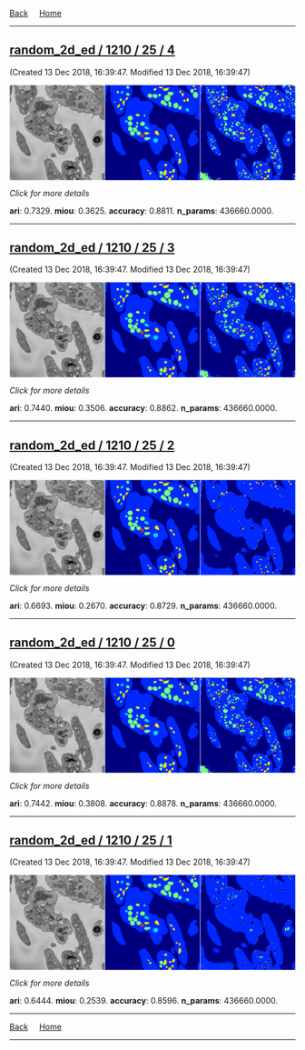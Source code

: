 
[Back](..)&nbsp;&nbsp;&nbsp;&nbsp;&nbsp;[Home](https://leapmanlab.github.io/snapshots)

---

<div class="summary"><a href="4"><h2>random_2d_ed / 1210 / 25 / 4</h2></a><p>(Created 13 Dec 2018, 16:39:47. Modified 13 Dec 2018, 16:39:47)
</p><a href="4"><img src="4/media/summary.png" align="center"></a><p>
<i>Click for more details</i>
</p></div>

**ari**: 0.7329. **miou**: 0.3625. **accuracy**: 0.8811. **n_params**: 436660.0000. 

---

<div class="summary"><a href="3"><h2>random_2d_ed / 1210 / 25 / 3</h2></a><p>(Created 13 Dec 2018, 16:39:47. Modified 13 Dec 2018, 16:39:47)
</p><a href="3"><img src="3/media/summary.png" align="center"></a><p>
<i>Click for more details</i>
</p></div>

**ari**: 0.7440. **miou**: 0.3506. **accuracy**: 0.8862. **n_params**: 436660.0000. 

---

<div class="summary"><a href="2"><h2>random_2d_ed / 1210 / 25 / 2</h2></a><p>(Created 13 Dec 2018, 16:39:47. Modified 13 Dec 2018, 16:39:47)
</p><a href="2"><img src="2/media/summary.png" align="center"></a><p>
<i>Click for more details</i>
</p></div>

**ari**: 0.6693. **miou**: 0.2670. **accuracy**: 0.8729. **n_params**: 436660.0000. 

---

<div class="summary"><a href="0"><h2>random_2d_ed / 1210 / 25 / 0</h2></a><p>(Created 13 Dec 2018, 16:39:47. Modified 13 Dec 2018, 16:39:47)
</p><a href="0"><img src="0/media/summary.png" align="center"></a><p>
<i>Click for more details</i>
</p></div>

**ari**: 0.7442. **miou**: 0.3808. **accuracy**: 0.8878. **n_params**: 436660.0000. 

---

<div class="summary"><a href="1"><h2>random_2d_ed / 1210 / 25 / 1</h2></a><p>(Created 13 Dec 2018, 16:39:47. Modified 13 Dec 2018, 16:39:47)
</p><a href="1"><img src="1/media/summary.png" align="center"></a><p>
<i>Click for more details</i>
</p></div>

**ari**: 0.6444. **miou**: 0.2539. **accuracy**: 0.8596. **n_params**: 436660.0000. 

---

[Back](..)&nbsp;&nbsp;&nbsp;&nbsp;&nbsp;[Home](https://leapmanlab.github.io/snapshots)

---